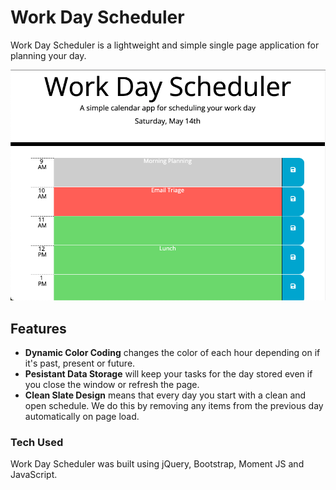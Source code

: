 # Work Day Scheduler 

Work Day Scheduler is a lightweight and simple single page application for planning your day.


![Screnshot of App](assets/Screenshot.png)

## Features
- **Dynamic Color Coding** changes the color of each hour depending on if it's past, present or future.
- **Pesistant Data Storage** will keep your tasks for the day stored even if you close the window or refresh the page. 
- **Clean Slate Design** means that every day you start with a clean and open schedule. We do this by removing any items from the previous day automatically on page load. 

### Tech Used
Work Day Scheduler was built using jQuery, Bootstrap, Moment JS and JavaScript.



